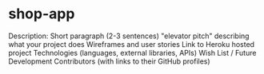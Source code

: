 # shop-app
Description: Short paragraph (2-3 sentences) "elevator pitch" describing what your project does
Wireframes and user stories
Link to Heroku hosted project
Technologies (languages, external libraries, APIs)
Wish List / Future Development
Contributors (with links to their GitHub profiles)
